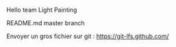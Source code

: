 Hello team Light Painting

README.md master branch



Envoyer un gros fichier sur git : https://git-lfs.github.com/

